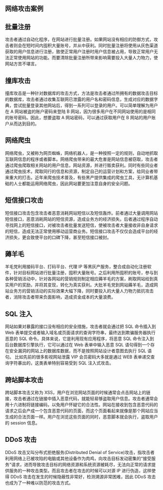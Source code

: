 ## 网络攻击案例



## 批量注册

攻击者通过自动化程序，在网站进行批量注册。如果网站没有相应的防御方式，攻击者则会在短时间内囤积大量账号，并从中获利。同时批量注册将使用从灰色渠道获取的用户信息进行注册，致使正常用户注册时用户信息被占用，导致正常用户无法正常使用网站的功能。而要清除批量注册所带来影响需要投入大量人力物力，使网站方苦不堪言。



## 撞库攻击

撞库攻击是一种针对数据库的攻击方式，方法是攻击者通过所拥有的数据攻击目标的数据库，攻击者通过收集互联网已泄露的用户名和密码信息，生成对应的数据字典，尝试批量登录其他网站后，得到一系列可以登录的用户。可以简单理解为用户在 A 网站被盗的账户密码来登陆 B 网站，因为很多用户在不同网站使用的是相同的账号密码。因此，想要盗取 A 网站密码，可以通过获取用户在 B 网站的用户账户从而达到目的。



## 网络爬虫

网络爬虫，又被称为网页蜘蛛，网络机器人，是一种按照一定的规则，自动地抓取互联网信息的程序或者脚本。网络爬虫带来的最大危害是网站信息被窃取，攻击者通过爬虫爬取相关网站的用户信息，网站资源，并进行贩卖获利。同时有些同业者通过爬虫技术，爬取同行的信息和资源，制定自己的运营计划和方案，给同业者带来重大的打击。近年来爬虫技术普及，有些黑产提供集成的爬虫工具，无计算机基础的人士都能运用网络爬虫，因此网站要更加注意自身的安全问题。



## 短信接口攻击

短信接口攻击包含攻击者恶意消耗网站短信以及短信轰炸。前者通过大量调用网站短信接口，恶意消耗网站的短信资源，造成业务方的经济损失。后者通过程序自动寻找网上的短信接口，对被攻击者批量发送短信，使被攻击者大量接收非自身请求的短信，造成无法正常使用移动运营商业务。短信接口攻击不仅仅会造成平台的经济损失，更会致使平台的口碑下降，甚至短信接口被封。



## 薅羊毛

羊毛党利用接码平台、打码平台、代理 IP 等黑灰产服务，整合成自动化注册软件，针对目标网站进行批量注册，囤积大量账号。之后利用所囤积的账号，参与到各种营销活动中，针对各网站的营销规则制定相应薅羊毛的方案，刷取网站给到真实用户的奖励，并将其变现，转化为真实获利。大批羊毛党到网站薅羊毛，造成网站业务方的营销活动的实际效果大幅下降，同时要投入的大量人力物力抵抗攻击者，消除攻击者带来负面影响，造成资金成本的大量浪费。



## SQL 注入

网站如果对暴露的接口没有相应的安全措施，攻击者就会通过把 SQL 命令插入到 Web 表单提交或者输入域名或页面请求的查询字符串，最终达到欺骗服务器执行恶意的 SQL 命令。具体来说，它是利用现有应用程序，将恶意 SQL 命令注入到后台数据库引擎执行，它可以通过在 Web 表单中输入恶意 SQL 语句得到一个存在安全漏洞的网站上的数据库数据，而不是按照网站设计者意图去执行 SQL 语句。 比如先前的很多影视网站泄露 VIP 会员密码大多就是通过 WEB 表单递交查询字符暴出的，这类表单特别容易受到 SQL 注入式攻击。



## 跨站脚本攻击

跨站脚本攻击又称为 XSS，用户在浏览网站页面的时候通常会点击网站上的链接，攻击者通过在链接中插入恶意代码，就能轻易够盗取用户信息。攻击者通常会用十六进制将链接编码，以免用户怀疑它的合法性。网站在接收到包含恶意代码的请求之后会产成一个包含恶意代码的页面，而这个页面看起来就像是那个网站应当生成的合法页面一样。用户在浏览这些页面的同时，恶意脚本就会执行，盗取用户的 session 信息。



## DDoS 攻击

DDoS 攻击又叫分布式拒绝服务(Distributed Denial of Service)攻击，指攻击者利用网络上已被攻陷的电脑或其他设备作为肉鸡，向攻击目标发动密集的“接受服务"请求，进而导致攻击目标的网络资源和系统资源被耗尽，无法向正常的请求提供服务的一种攻击类型。而且攻击者在攻击的时候可以对源 IP 进行伪造，这样使得 DDoS 攻击在发生的时候隐蔽性非常好，检测溯源非常困难，因此 DDoS 攻击也成为了一种难以防范的攻击方式。


